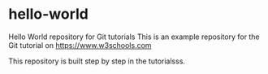 # hello-world
Hello World repository for Git tutorials
This is an example repository for the Git tutorial on https://www.w3schools.com

This repository is built step by step in the tutorialsss.
